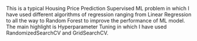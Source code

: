 This is a typical Housing Price Prediction Supervised ML problem in which I have used different algorithms of regression ranging from Linear Regression to all the way to Random Forest to improve the performance of ML model.
The main highlight is Hyperparameter Tuning in which I have used RandomizedSearchCV and GridSearchCV.